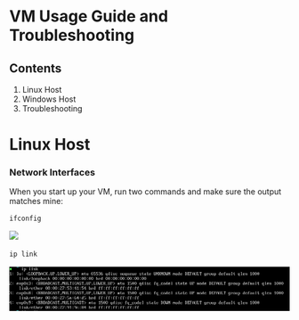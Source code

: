 # VM Usage Guide and Troubleshooting

## Contents

1. Linux Host
2. Windows Host
3. Troubleshooting

# Linux Host

### Network Interfaces

When you start up your VM, run two commands and make sure the output matches mine:

```sh
ifconfig
```

![](https://github.com/mstevens5/333_A2_Usage/Images/IfConfig.png)

```sh
ip link
```

![Ip Link](/Images/IpLink.png)
